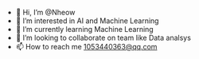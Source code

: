 - 👋 Hi, I’m @Nheow
- 👀 I’m interested in AI and Machine Learning
- 🌱 I’m currently learning Machine Learning
- 💞️ I’m looking to collaborate on team like Data analsys
- 📫 How to reach me 1053440363@qq.com

<!---
Nheow/Nheow is a ✨ special ✨ repository because its `README.md` (this file) appears on your GitHub profile.
You can click the Preview link to take a look at your changes.
--->
